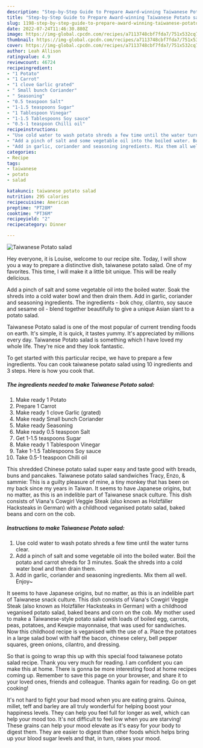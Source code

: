```yaml
---
description: "Step-by-Step Guide to Prepare Award-winning Taiwanese Potato salad"
title: "Step-by-Step Guide to Prepare Award-winning Taiwanese Potato salad"
slug: 1198-step-by-step-guide-to-prepare-award-winning-taiwanese-potato-salad
date: 2022-07-24T11:46:30.880Z
image: https://img-global.cpcdn.com/recipes/a7113748cbf7fda7/751x532cq70/taiwanese-potato-salad-recipe-main-photo.jpg
thumbnail: https://img-global.cpcdn.com/recipes/a7113748cbf7fda7/751x532cq70/taiwanese-potato-salad-recipe-main-photo.jpg
cover: https://img-global.cpcdn.com/recipes/a7113748cbf7fda7/751x532cq70/taiwanese-potato-salad-recipe-main-photo.jpg
author: Leah Allison
ratingvalue: 4.9
reviewcount: 46724
recipeingredient:
- "1 Potato"
- "1 Carrot"
- "1 clove Garlic grated"
- " Small bunch Coriander"
- " Seasoning"
- "0.5 teaspoon Salt"
- "1-1.5 teaspoons Sugar"
- "1 Tablespoon Vinegar"
- "1-1.5 Tablespoons Soy sauce"
- "0.5-1 teaspoon Chilli oil"
recipeinstructions:
- "Use cold water to wash potato shreds a few time until the water turns clear."
- "Add a pinch of salt and some vegetable oil into the boiled water. Boil the potato and carrot shreds for 3 minutes. Soak the shreds into a cold water bowl and then drain them."
- "Add in garlic, coriander and seasoning ingredients. Mix them all well. Enjoy~"
categories:
- Recipe
tags:
- taiwanese
- potato
- salad

katakunci: taiwanese potato salad 
nutrition: 295 calories
recipecuisine: American
preptime: "PT28M"
cooktime: "PT36M"
recipeyield: "2"
recipecategory: Dinner

---
```



![Taiwanese Potato salad](https://img-global.cpcdn.com/recipes/a7113748cbf7fda7/751x532cq70/taiwanese-potato-salad-recipe-main-photo.jpg)

Hey everyone, it is Louise, welcome to our recipe site. Today, I will show you a way to prepare a distinctive dish, taiwanese potato salad. One of my favorites. This time, I will make it a little bit unique. This will be really delicious.

Add a pinch of salt and some vegetable oil into the boiled water. Soak the shreds into a cold water bowl and then drain them. Add in garlic, coriander and seasoning ingredients. The ingredients - bok choy, cilantro, soy sauce and sesame oil - blend together beautifully to give a unique Asian slant to a potato salad.

Taiwanese Potato salad is one of the most popular of current trending foods on earth. It's simple, it is quick, it tastes yummy. It's appreciated by millions every day. Taiwanese Potato salad is something which I have loved my whole life. They're nice and they look fantastic.


To get started with this particular recipe, we have to prepare a few ingredients. You can cook taiwanese potato salad using 10 ingredients and 3 steps. Here is how you cook that.

<!--inarticleads1-->

##### The ingredients needed to make Taiwanese Potato salad:

1. Make ready 1 Potato
1. Prepare 1 Carrot
1. Make ready 1 clove Garlic (grated)
1. Make ready  Small bunch Coriander
1. Make ready  Seasoning
1. Make ready 0.5 teaspoon Salt
1. Get 1-1.5 teaspoons Sugar
1. Make ready 1 Tablespoon Vinegar
1. Take 1-1.5 Tablespoons Soy sauce
1. Take 0.5-1 teaspoon Chilli oil


This shredded Chinese potato salad super easy and taste good with breads, buns and pancakes. Taiwanese potato salad sandwiches Tracy, Enzo, &amp; sammie: This is a guilty pleasure of mine, a tiny monkey that has been on my back since my years in Taiwan. It seems to have Japanese origins, but no matter, as this is an indelible part of Taiwanese snack culture. This dish consists of Viana&#39;s Cowgirl Veggie Steak (also known as Holzfäller Hacksteaks in German) with a childhood veganised potato salad, baked beans and corn on the cob. 

<!--inarticleads2-->

##### Instructions to make Taiwanese Potato salad:

1. Use cold water to wash potato shreds a few time until the water turns clear.
1. Add a pinch of salt and some vegetable oil into the boiled water. Boil the potato and carrot shreds for 3 minutes. Soak the shreds into a cold water bowl and then drain them.
1. Add in garlic, coriander and seasoning ingredients. Mix them all well. Enjoy~


It seems to have Japanese origins, but no matter, as this is an indelible part of Taiwanese snack culture. This dish consists of Viana&#39;s Cowgirl Veggie Steak (also known as Holzfäller Hacksteaks in German) with a childhood veganised potato salad, baked beans and corn on the cob. My mother used to make a Taiwanese-style potato salad with loads of boiled egg, carrots, peas, potatoes, and Kewpie mayonnaise, that was used for sandwiches. Now this childhood recipe is veganised with the use of a. Place the potatoes in a large salad bowl with half the bacon, chinese celery, bell pepper squares, green onions, cilantro, and dressing. 

So that is going to wrap this up with this special food taiwanese potato salad recipe. Thank you very much for reading. I am confident you can make this at home. There is gonna be more interesting food at home recipes coming up. Remember to save this page on your browser, and share it to your loved ones, friends and colleague. Thanks again for reading. Go on get cooking!

It's not hard to fight your bad mood when you are eating grains. Quinoa, millet, teff and barley are all truly wonderful for helping boost your happiness levels. They can help you feel full for longer as well, which can help your mood too. It's not difficult to feel low when you are starving! These grains can help your mood elevate as it's easy for your body to digest them. They are easier to digest than other foods which helps bring up your blood sugar levels and that, in turn, raises your mood.
